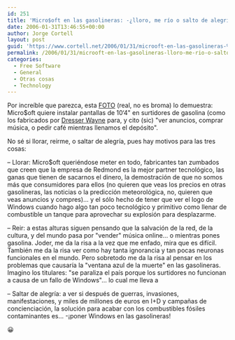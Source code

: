 ```yaml
---
id: 251
title: 'Micro$oft en las gasolineras: -¿lloro, me rí­o o salto de alegrí­a?'
date: 2006-01-31T13:46:55+00:00
author: Jorge Cortell
layout: post
guid: 'https://www.cortell.net/2006/01/31/microoft-en-las-gasolineras-%c2%bflloro-me-rio-o-salto-de-alegria/'
permalink: /2006/01/31/microoft-en-las-gasolineras-lloro-me-rio-o-salto-de-alegria/
categories:
  - Free Software
  - General
  - Otras cosas
  - Technology
---
```

Por increí­ble que parezca, esta [FOTO](https://gearlog.com/photos/gearlog/images/4023/original.aspx) (real, no es broma) lo demuestra: Micro$oft quiere instalar pantallas de 10‘4" en surtidores de gasolina (como los fabricados por [Dresser Wayne](https://www.wayne.com/) para, y cito (sic) "ver anuncios, comprar música, o pedir café mientras llenamos el depósito".

No sé si llorar, reirme, o saltar de alegrí­a, pues hay motivos para las tres cosas:

– Llorar: Micro$oft queriéndose meter en todo, fabricantes tan zumbados que creen que la empresa de Redmond es la mejor partner tecnológico, las ganas que tienen de sacarnos el dinero, la demostración de que no somos más que consumidores para ellos (no quieren que veas los precios en otras gasolineras, las noticias o la predicción meteorológica, no, quieren que veas anuncios y compres)... y el sólo hecho de tener que ver el logo de Windows cuando hago algo tan poco tecnológico y primitivo como llenar de combustible un tanque para aprovechar su explosión para desplazarme.

– Reir: a estas alturas siguen pensando que la salvación de la red, de la cultura, y del mundo pasa por "vender" música online... o mientras pones gasolina. Joder, me da la risa a la vez que me enfado, mira que es difí­cil. También me da la risa ver como hay tanta ignorancia y tan pocas neuronas funcionales en el mundo. Pero sobretodo me da la risa al pensar en los problemas que causarí­a la "ventana azul de la muerte" en las gasolineras. Imagino los titulares: "se paraliza el paí­s porque los surtidores no funcionan a causa de un fallo de Windows"... lo cual me lleva a

– Saltar de alegrí­a: a ver si después de guerras, invasiones, manifestaciones, y miles de millones de euros en I+D y campañas de concienciación, la solución para acabar con los combustibles fósiles contaminantes es... -¡poner Windows en las gasolineras!

😀